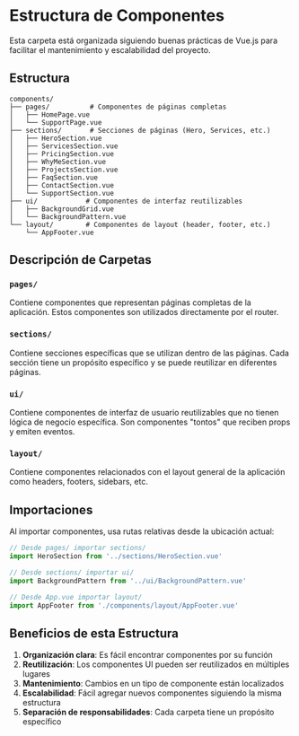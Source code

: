 # Estructura de Componentes

Esta carpeta está organizada siguiendo buenas prácticas de Vue.js para facilitar el mantenimiento y escalabilidad del proyecto.

## Estructura

```
components/
├── pages/          # Componentes de páginas completas
│   ├── HomePage.vue
│   └── SupportPage.vue
├── sections/       # Secciones de páginas (Hero, Services, etc.)
│   ├── HeroSection.vue
│   ├── ServicesSection.vue
│   ├── PricingSection.vue
│   ├── WhyMeSection.vue
│   ├── ProjectsSection.vue
│   ├── FaqSection.vue
│   ├── ContactSection.vue
│   └── SupportSection.vue
├── ui/            # Componentes de interfaz reutilizables
│   ├── BackgroundGrid.vue
│   └── BackgroundPattern.vue
└── layout/        # Componentes de layout (header, footer, etc.)
    └── AppFooter.vue
```

## Descripción de Carpetas

### `pages/`
Contiene componentes que representan páginas completas de la aplicación. Estos componentes son utilizados directamente por el router.

### `sections/`
Contiene secciones específicas que se utilizan dentro de las páginas. Cada sección tiene un propósito específico y se puede reutilizar en diferentes páginas.

### `ui/`
Contiene componentes de interfaz de usuario reutilizables que no tienen lógica de negocio específica. Son componentes "tontos" que reciben props y emiten eventos.

### `layout/`
Contiene componentes relacionados con el layout general de la aplicación como headers, footers, sidebars, etc.

## Importaciones

Al importar componentes, usa rutas relativas desde la ubicación actual:

```javascript
// Desde pages/ importar sections/
import HeroSection from '../sections/HeroSection.vue'

// Desde sections/ importar ui/
import BackgroundPattern from '../ui/BackgroundPattern.vue'

// Desde App.vue importar layout/
import AppFooter from './components/layout/AppFooter.vue'
```

## Beneficios de esta Estructura

1. **Organización clara**: Es fácil encontrar componentes por su función
2. **Reutilización**: Los componentes UI pueden ser reutilizados en múltiples lugares
3. **Mantenimiento**: Cambios en un tipo de componente están localizados
4. **Escalabilidad**: Fácil agregar nuevos componentes siguiendo la misma estructura
5. **Separación de responsabilidades**: Cada carpeta tiene un propósito específico 